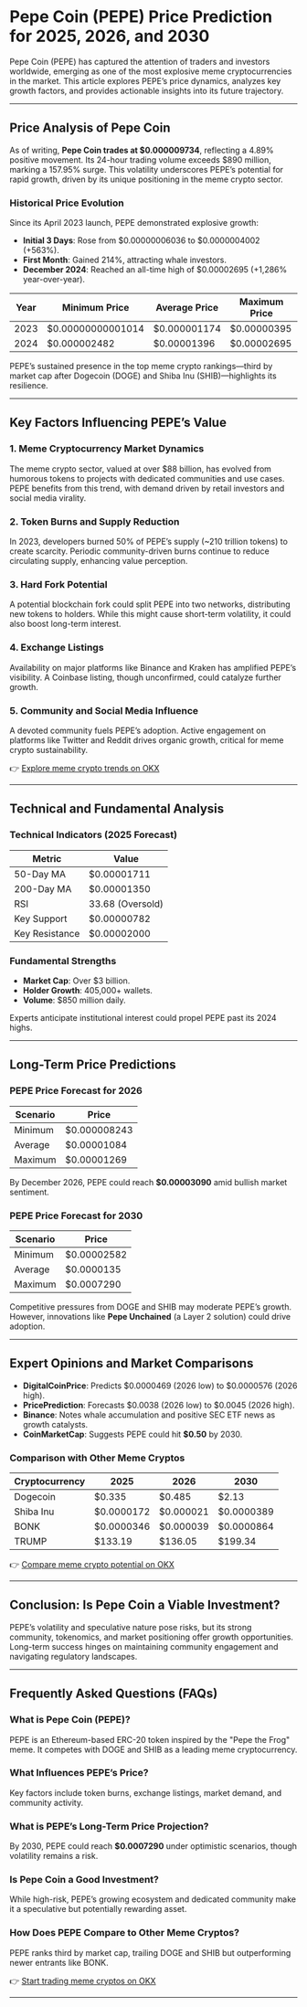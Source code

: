 # Pepe Coin (PEPE) Price Prediction for 2025, 2026, and 2030  

Pepe Coin (PEPE) has captured the attention of traders and investors worldwide, emerging as one of the most explosive meme cryptocurrencies in the market. This article explores PEPE’s price dynamics, analyzes key growth factors, and provides actionable insights into its future trajectory.  

---

## Price Analysis of Pepe Coin  

As of writing, **Pepe Coin trades at $0.000009734**, reflecting a 4.89% positive movement. Its 24-hour trading volume exceeds $890 million, marking a 157.95% surge. This volatility underscores PEPE’s potential for rapid growth, driven by its unique positioning in the meme crypto sector.  

### Historical Price Evolution  

Since its April 2023 launch, PEPE demonstrated explosive growth:  
- **Initial 3 Days**: Rose from $0.00000006036 to $0.0000004002 (+563%).  
- **First Month**: Gained 214%, attracting whale investors.  
- **December 2024**: Reached an all-time high of $0.00002695 (+1,286% year-over-year).  

| Year | Minimum Price | Average Price | Maximum Price |  
|------|---------------|---------------|---------------|  
| 2023 | $0.00000000001014 | $0.000001174 | $0.00000395 |  
| 2024 | $0.000002482 | $0.00001396 | $0.00002695 |  

PEPE’s sustained presence in the top meme crypto rankings—third by market cap after Dogecoin (DOGE) and Shiba Inu (SHIB)—highlights its resilience.  

---

## Key Factors Influencing PEPE’s Value  

### 1. Meme Cryptocurrency Market Dynamics  

The meme crypto sector, valued at over $88 billion, has evolved from humorous tokens to projects with dedicated communities and use cases. PEPE benefits from this trend, with demand driven by retail investors and social media virality.  

### 2. Token Burns and Supply Reduction  

In 2023, developers burned 50% of PEPE’s supply (~210 trillion tokens) to create scarcity. Periodic community-driven burns continue to reduce circulating supply, enhancing value perception.  

### 3. Hard Fork Potential  

A potential blockchain fork could split PEPE into two networks, distributing new tokens to holders. While this might cause short-term volatility, it could also boost long-term interest.  

### 4. Exchange Listings  

Availability on major platforms like Binance and Kraken has amplified PEPE’s visibility. A Coinbase listing, though unconfirmed, could catalyze further growth.  

### 5. Community and Social Media Influence  

A devoted community fuels PEPE’s adoption. Active engagement on platforms like Twitter and Reddit drives organic growth, critical for meme crypto sustainability.  

👉 [Explore meme crypto trends on OKX](https://bit.ly/okx-bonus)  

---

## Technical and Fundamental Analysis  

### Technical Indicators (2025 Forecast)  

| Metric | Value |  
|--------|-------|  
| 50-Day MA | $0.00001711 |  
| 200-Day MA | $0.00001350 |  
| RSI | 33.68 (Oversold) |  
| Key Support | $0.00000782 |  
| Key Resistance | $0.00002000 |  

### Fundamental Strengths  

- **Market Cap**: Over $3 billion.  
- **Holder Growth**: 405,000+ wallets.  
- **Volume**: $850 million daily.  

Experts anticipate institutional interest could propel PEPE past its 2024 highs.  

---

## Long-Term Price Predictions  

### PEPE Price Forecast for 2026  

| Scenario | Price |  
|---------|-------|  
| Minimum | $0.000008243 |  
| Average | $0.00001084 |  
| Maximum | $0.00001269 |  

By December 2026, PEPE could reach **$0.00003090** amid bullish market sentiment.  

### PEPE Price Forecast for 2030  

| Scenario | Price |  
|---------|-------|  
| Minimum | $0.00002582 |  
| Average | $0.0000135 |  
| Maximum | $0.0007290 |  

Competitive pressures from DOGE and SHIB may moderate PEPE’s growth. However, innovations like **Pepe Unchained** (a Layer 2 solution) could drive adoption.  

---

## Expert Opinions and Market Comparisons  

- **DigitalCoinPrice**: Predicts $0.0000469 (2026 low) to $0.0000576 (2026 high).  
- **PricePrediction**: Forecasts $0.0038 (2026 low) to $0.0045 (2026 high).  
- **Binance**: Notes whale accumulation and positive SEC ETF news as growth catalysts.  
- **CoinMarketCap**: Suggests PEPE could hit **$0.50** by 2030.  

### Comparison with Other Meme Cryptos  

| Cryptocurrency | 2025 | 2026 | 2030 |  
|----------------|------|------|------|  
| Dogecoin | $0.335 | $0.485 | $2.13 |  
| Shiba Inu | $0.0000172 | $0.000021 | $0.0000389 |  
| BONK | $0.0000346 | $0.000039 | $0.0000864 |  
| TRUMP | $133.19 | $136.05 | $199.34 |  

👉 [Compare meme crypto potential on OKX](https://bit.ly/okx-bonus)  

---

## Conclusion: Is Pepe Coin a Viable Investment?  

PEPE’s volatility and speculative nature pose risks, but its strong community, tokenomics, and market positioning offer growth opportunities. Long-term success hinges on maintaining community engagement and navigating regulatory landscapes.  

---

## Frequently Asked Questions (FAQs)  

### What is Pepe Coin (PEPE)?  
PEPE is an Ethereum-based ERC-20 token inspired by the "Pepe the Frog" meme. It competes with DOGE and SHIB as a leading meme cryptocurrency.  

### What Influences PEPE’s Price?  
Key factors include token burns, exchange listings, market demand, and community activity.  

### What is PEPE’s Long-Term Price Projection?  
By 2030, PEPE could reach **$0.0007290** under optimistic scenarios, though volatility remains a risk.  

### Is Pepe Coin a Good Investment?  
While high-risk, PEPE’s growing ecosystem and dedicated community make it a speculative but potentially rewarding asset.  

### How Does PEPE Compare to Other Meme Cryptos?  
PEPE ranks third by market cap, trailing DOGE and SHIB but outperforming newer entrants like BONK.  

👉 [Start trading meme cryptos on OKX](https://bit.ly/okx-bonus)  

--- 
